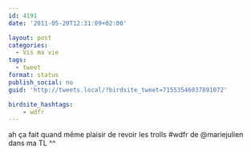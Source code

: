 ```yaml
---
id: 4191
date: '2011-05-20T12:31:09+02:00'

layout: post
categories:
  - Vis ma vie
tags:
  - tweet
format: status
publish_social: no
guid: 'http://tweets.local/?birdsite_tweet=71553546037891072'

birdsite_hashtags:
    - wdfr
---
```


ah ça fait quand même plaisir de revoir les trolls #wdfr de @mariejulien dans ma TL ^^